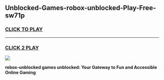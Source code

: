 
## Unblocked-Games-robox-unblocked-Play-Free-sw71p
<h3>
<a href="https://premium76.site?title=robox-unblocked&ref=23A">CLICK TO PLAY</a></h3>
<hr>

<h3>
<a href="https://premium76.site?title=robox-unblocked&ref=23A">CLICK 2 PLAY</a>
  
</h3>

<a href="https://premium76.site?title=robox-unblocked&ref=23A"><img src="https://clearcache.store/games.png"></a>


**robox-unblocked games unblocked: Your Gateway to Fun and Accessible Online Gaming**
